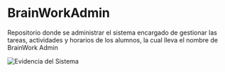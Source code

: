 # BrainWorkAdmin
 Repositorio donde se administrar el sistema encargado de gestionar las tareas, actividades y horarios de los alumnos, la cual lleva el nombre de BrainWork Admin


![Evidencia del Sistema](https://github.com/Montalvo566/BrainWorkAdmin/issues/1#issue-2020135828)
